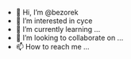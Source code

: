 - 👋 Hi, I’m @bezorek
- 👀 I’m interested in cyce
- 🌱 I’m currently learning ...
- 💞️ I’m looking to collaborate on ...
- 📫 How to reach me ...

<!---
bezorek/bezorek is a ✨ special ✨ repository because its `README.md` (this file) appears on your GitHub profile.
You can click the Preview link to take a look at your changes.
--->
